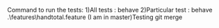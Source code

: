 Command to run the tests:
1)All tests : behave
2)Particular test : behave .\features\handtotal.feature
(I am in master)Testing git merge
